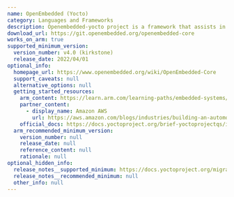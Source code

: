 ```yaml
---
name: OpenEmbedded (Yocto)
category: Languages and Frameworks
description: Openembedded-yocto project is a framework that assists in crafting custom linux distributions for embedded systems with a modular approach and cross-compilation support bolstered by a vibrant community for versatile hardware adaptability and efficient development.
download_url: https://git.openembedded.org/openembedded-core
works_on_arm: true
supported_minimum_version:
  version_number: v4.0 (kirkstone)
  release_date: 2022/04/01
optional_info:
  homepage_url: https://www.openembedded.org/wiki/OpenEmbedded-Core
  support_caveats: null
  alternative_options: null
  getting_started_resources:
    arm_content: https://learn.arm.com/learning-paths/embedded-systems/yocto_qemu/yocto_build/
    partner_content:
      - display_name: Amazon AWS
        url: https://aws.amazon.com/blogs/industries/building-an-automotive-embedded-linux-image-for-edge-using-arm-graviton-yocto-project-soafee/
    official_docs: https://docs.yoctoproject.org/brief-yoctoprojectqs/index.html
  arm_recommended_minimum_version:
    version_number: null
    release_date: null
    reference_content: null
    rationale: null
optional_hidden_info:
  release_notes__supported_minimum: https://docs.yoctoproject.org/migration-guides/release-notes-4.0.html
  release_notes__recommended_minimum: null
  other_info: null
---
```

